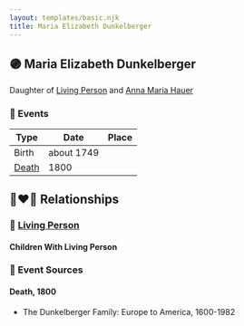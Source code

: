 ```yaml
---
layout: templates/basic.njk
title: Maria Elizabeth Dunkelberger
---
```

## 🟣 Maria Elizabeth Dunkelberger

Daughter of [Living Person](/people/1/13545057) and [Anna Maria Hauer](/people/2/22963774)

### 📆 Events

Type | Date | Place
------ | ------ | ------
Birth | about 1749 |
[Death](#event-1) | 1800 |

## 👩‍❤️‍👨 Relationships

### 🔵 [Living Person](/people/5/50533550)

#### Children With Living Person
### 📰 Event Sources

#### <a id="event-1"></a> Death, 1800
* The Dunkelberger Family: Europe to America, 1600-1982